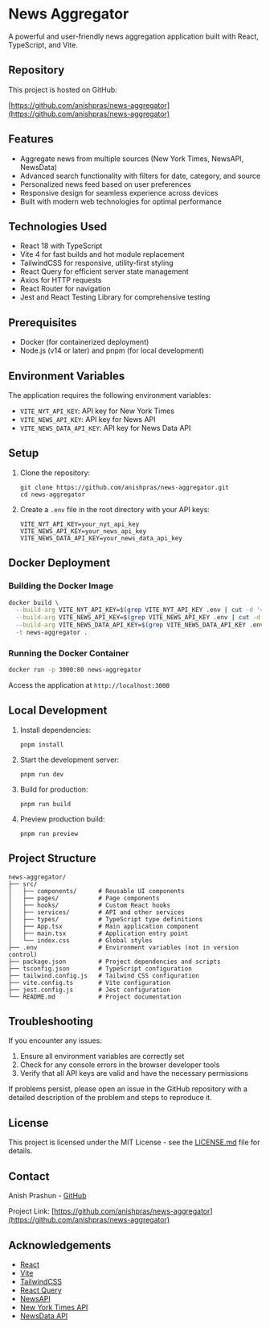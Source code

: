# News Aggregator

A powerful and user-friendly news aggregation application built with React, TypeScript, and Vite.

## Repository

This project is hosted on GitHub:

[https://github.com/anishpras/news-aggregator](https://github.com/anishpras/news-aggregator)

## Features

- Aggregate news from multiple sources (New York Times, NewsAPI, NewsData)
- Advanced search functionality with filters for date, category, and source
- Personalized news feed based on user preferences
- Responsive design for seamless experience across devices
- Built with modern web technologies for optimal performance

## Technologies Used

- React 18 with TypeScript
- Vite 4 for fast builds and hot module replacement
- TailwindCSS for responsive, utility-first styling
- React Query for efficient server state management
- Axios for HTTP requests
- React Router for navigation
- Jest and React Testing Library for comprehensive testing

## Prerequisites

- Docker (for containerized deployment)
- Node.js (v14 or later) and pnpm (for local development)

## Environment Variables

The application requires the following environment variables:

- `VITE_NYT_API_KEY`: API key for New York Times
- `VITE_NEWS_API_KEY`: API key for News API
- `VITE_NEWS_DATA_API_KEY`: API key for News Data API

## Setup

1. Clone the repository:

   ```
   git clone https://github.com/anishpras/news-aggregator.git
   cd news-aggregator
   ```

2. Create a `.env` file in the root directory with your API keys:
   ```
   VITE_NYT_API_KEY=your_nyt_api_key
   VITE_NEWS_API_KEY=your_news_api_key
   VITE_NEWS_DATA_API_KEY=your_news_data_api_key
   ```

## Docker Deployment

### Building the Docker Image

```bash
docker build \
  --build-arg VITE_NYT_API_KEY=$(grep VITE_NYT_API_KEY .env | cut -d '=' -f2) \
  --build-arg VITE_NEWS_API_KEY=$(grep VITE_NEWS_API_KEY .env | cut -d '=' -f2) \
  --build-arg VITE_NEWS_DATA_API_KEY=$(grep VITE_NEWS_DATA_API_KEY .env | cut -d '=' -f2) \
  -t news-aggregator .
```

### Running the Docker Container

```bash
docker run -p 3000:80 news-aggregator
```

Access the application at `http://localhost:3000`

## Local Development

1. Install dependencies:

   ```
   pnpm install
   ```

2. Start the development server:

   ```
   pnpm run dev
   ```

3. Build for production:

   ```
   pnpm run build
   ```

4. Preview production build:
   ```
   pnpm run preview
   ```

## Project Structure

```
news-aggregator/
├── src/
│   ├── components/      # Reusable UI components
│   ├── pages/           # Page components
│   ├── hooks/           # Custom React hooks
│   ├── services/        # API and other services
│   ├── types/           # TypeScript type definitions
│   ├── App.tsx          # Main application component
│   ├── main.tsx         # Application entry point
│   └── index.css        # Global styles
├── .env                 # Environment variables (not in version control)
├── package.json         # Project dependencies and scripts
├── tsconfig.json        # TypeScript configuration
├── tailwind.config.js   # Tailwind CSS configuration
├── vite.config.ts       # Vite configuration
├── jest.config.js       # Jest configuration
└── README.md            # Project documentation
```


## Troubleshooting

If you encounter any issues:

1. Ensure all environment variables are correctly set
2. Check for any console errors in the browser developer tools
3. Verify that all API keys are valid and have the necessary permissions

If problems persist, please open an issue in the GitHub repository with a detailed description of the problem and steps to reproduce it.

## License

This project is licensed under the MIT License - see the [LICENSE.md](LICENSE.md) file for details.

## Contact

Anish Prashun - [GitHub](https://github.com/anishpras)

Project Link: [https://github.com/anishpras/news-aggregator](https://github.com/anishpras/news-aggregator)

## Acknowledgements

- [React](https://reactjs.org/)
- [Vite](https://vitejs.dev/)
- [TailwindCSS](https://tailwindcss.com/)
- [React Query](https://react-query.tanstack.com/)
- [NewsAPI](https://newsapi.org/)
- [New York Times API](https://developer.nytimes.com/)
- [NewsData API](https://newsdata.io/)
